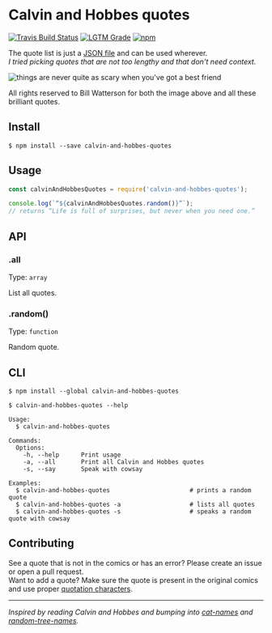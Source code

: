 # Calvin and Hobbes quotes
[![Travis Build Status][travis-icon]][travis]
[![LGTM Grade][lgtm-icon]][lgtm]
[![npm][npm-icon]][npm]

The quote list is just a [JSON file](src/quotes.json) and can be used wherever.  
*I tried picking quotes that are not too lengthy and that don't need context.*

![things are never quite as scary when you've got a best friend](https://cdn.rawgit.com/Siilwyn/calvin-and-hobbes-quotes/master/a-best-friend.jpg)

All rights reserved to Bill Watterson for both the image above and all these brilliant quotes.

## Install
```
$ npm install --save calvin-and-hobbes-quotes
```

## Usage
```js
const calvinAndHobbesQuotes = require('calvin-and-hobbes-quotes');

console.log(`“${calvinAndHobbesQuotes.random()}”`);
// returns “Life is full of surprises, but never when you need one.”
```

## API

### .all
Type: `array`

List all quotes.

### .random()
Type: `function`

Random quote.

## CLI
```
$ npm install --global calvin-and-hobbes-quotes
```

```
$ calvin-and-hobbes-quotes --help

Usage:
  $ calvin-and-hobbes-quotes

Commands:
  Options:
    -h, --help      Print usage
    -a, --all       Print all Calvin and Hobbes quotes
    -s, --say       Speak with cowsay

Examples:
  $ calvin-and-hobbes-quotes                      # prints a random quote
  $ calvin-and-hobbes-quotes -a                   # lists all quotes
  $ calvin-and-hobbes-quotes -s                   # speaks a random quote with cowsay
```

## Contributing
See a quote that is not in the comics or has an error? Please create an issue or open a pull request.  
Want to add a quote? Make sure the quote is present in the original comics and use proper [quotation characters](http://smartquotesforsmartpeople.com/).

___

*Inspired by reading Calvin and Hobbes and bumping into [cat-names](https://github.com/sindresorhus/cat-names) and [random-tree-names](https://github.com/pguth/random-tree-names/).*

[travis]: https://travis-ci.org/Siilwyn/calvin-and-hobbes-quotes
[travis-icon]: https://img.shields.io/travis/Siilwyn/calvin-and-hobbes-quotes/master.svg?style=flat-square
[lgtm]: https://lgtm.com/projects/g/Siilwyn/calvin-and-hobbes-quotes/
[lgtm-icon]: https://img.shields.io/lgtm/grade/javascript/g/Siilwyn/calvin-and-hobbes-quotes.svg?style=flat-square
[npm]: https://www.npmjs.com/package/calvin-and-hobbes-quotes
[npm-icon]: https://img.shields.io/npm/v/calvin-and-hobbes-quotes.svg?style=flat-square
